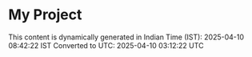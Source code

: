 # My Project

This content is dynamically generated in Indian Time (IST): 2025-04-10 08:42:22 IST
Converted to UTC: 2025-04-10 03:12:22 UTC
